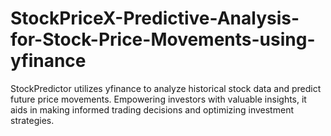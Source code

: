 # StockPriceX-Predictive-Analysis-for-Stock-Price-Movements-using-yfinance
StockPredictor utilizes yfinance to analyze historical stock data and predict future price movements. Empowering investors with valuable insights, it aids in making informed trading decisions and optimizing investment strategies.
